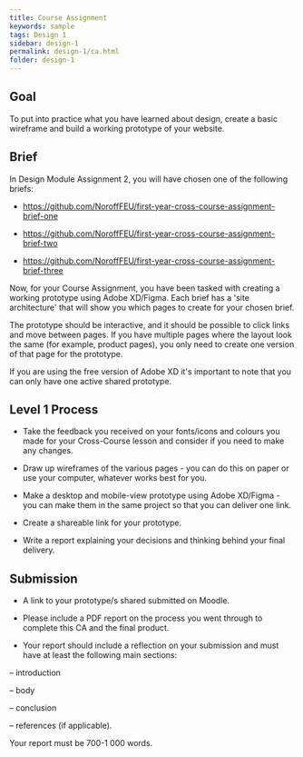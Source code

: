 ```yaml
---
title: Course Assignment
keywords: sample
tags: Design 1
sidebar: design-1
permalink: design-1/ca.html
folder: design-1
---
```


## Goal

To put into practice what you have learned about design, create a basic wireframe and build a working prototype of your website.

## Brief

In Design Module Assignment 2, you will have chosen one of the following briefs:

- https://github.com/NoroffFEU/first-year-cross-course-assignment-brief-one

- https://github.com/NoroffFEU/first-year-cross-course-assignment-brief-two

- https://github.com/NoroffFEU/first-year-cross-course-assignment-brief-three

Now, for your Course Assignment, you have been tasked with creating a working prototype using Adobe XD/Figma. Each brief has a 'site architecture' that will show you which pages to create for your chosen brief. 

The prototype should be interactive, and it should be possible to click links and move between pages. If you have multiple pages where the layout look the same (for example, product pages), you only need to create one version of that page for the prototype.

If you are using the free version of Adobe XD it's important to note that you can only have one active shared prototype.

## Level 1 Process

- Take the feedback you received on your fonts/icons and colours you made for your Cross-Course lesson and consider if you need to make any changes.

- Draw up wireframes of the various pages - you can do this on paper or use your computer, whatever works best for you.

- Make a desktop and mobile-view prototype using Adobe XD/Figma - you can make them in the same project so that you can deliver one link.

- Create a shareable link for your prototype.

- Write a report explaining your decisions and thinking behind your final delivery.

## Submission

- A link to your prototype/s shared submitted on Moodle.

- Please include a PDF report on the process you went through to complete this CA and the final product.

- Your report should include a reflection on your submission and must have at least the following main sections:

– introduction

– body

– conclusion

– references (if applicable).

Your report must be 700-1 000 words.
